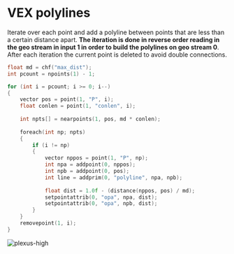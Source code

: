 # VEX polylines

Iterate over each point and add a polyline between points that are less than a certain distance apart. **The iteration is done in reverse order reading in the geo stream in input 1 in order to build the polylines on geo stream 0**.
After each iteration the current point is deleted to avoid double connections.
```C
float md = chf("max_dist");
int pcount = npoints(1) - 1;

for (int i = pcount; i >= 0; i--)
{
    vector pos = point(1, "P", i);
    float conlen = point(1, "conlen", i);
    
    int npts[] = nearpoints(1, pos, md * conlen);
    
    foreach(int np; npts)
    {
        if (i != np)
        {
            vector nppos = point(1, "P", np);
            int npa = addpoint(0, nppos);
            int npb = addpoint(0, pos);
            int line = addprim(0, "polyline", npa, npb);
            
            float dist = 1.0f - (distance(nppos, pos) / md);
            setpointattrib(0, "opa", npa, dist);
            setpointattrib(0, "opa", npb, dist);
        }
    }
    removepoint(1, i);
}
```

![plexus-high](https://user-images.githubusercontent.com/740173/153961107-e925dc29-2466-4197-acd1-15eb0a6a2181.gif)
